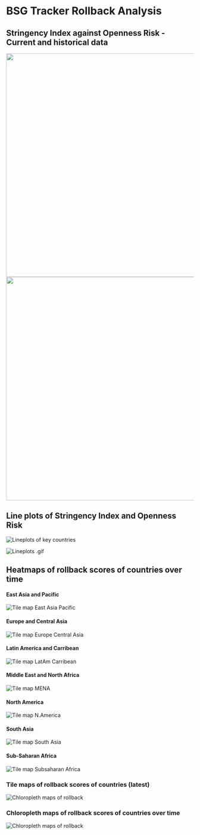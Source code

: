 # BSG Tracker Rollback Analysis 

<!---### Preliminary Analyses--->
<!---###Distribution of Rollback scores over time---> 

<!---######## 15th April 2020--->
<!---###![Rollback scores as of 15-04-2020](/graphs/rollback_hist2020-04-15.png)--->

<!---######## 29th April 2020--->
<!---###![Rollback scores as of 15-04-2020](/graphs/rollback_hist2020-04-29.png)--->

<!---######## 13th May 2020--->
<!---###![Rollback scores as of 15-04-2020](/graphs/rollback_hist2020-05-13.png)--->

<!---######## 27th May 2020--->
<!---###![Rollback scores as of 15-04-2020](/graphs/rollback_hist2020-05-27.png)--->

<!---######## 10th June 2020--->
<!---###![Rollback scores as of 15-04-2020](/graphs/rollback_hist2020-06-10.png)--->

<!---######## 24th June 2020--->
<!---###![Rollback scores as of 15-04-2020](/graphs/rollback_hist2020-06-24.png)--->


## Stringency Index against Openness Risk - Current and historical data
<!---[Scatter SI vs Rollback](/graphs/detail_scatterSIroll2020-06-28.png)--->

<img src="/graphs/detail_scatterSIroll_latest.png" width="600">

<!---[Scatter SI vs Rollback](/graphs/summary_scatterSIroll2020-06-28.png)--->

<img src="/graphs/gifs/scatterplot_fps2.gif" width="600">

## Line plots of Stringency Index and Openness Risk

![Lineplots of key countries](./graphs/lineplot_latest.png)

![Lineplots .gif](./temp/lineplot_fps2.gif)

## Heatmaps of rollback scores of countries over time 
#### East Asia and Pacific 
![Tile map East Asia Pacific](./graphs/tilemap_latest_East_Asia_Pacific.png)

#### Europe and Central Asia
![Tile map Europe Central Asia](./graphs/tilemap_latest_Europe_Central_Asia.png)

#### Latin America and Carribean
![Tile map LatAm Carribean](./graphs/tilemap_latest_Latin_America_Caribbean.png)

#### Middle East and North Africa
![Tile map MENA](./graphs/tilemap_latest_Middle_East_North_Africa.png)

#### North America
![Tile map N.America](./graphs/tilemap_latest_North_America.png)

#### South Asia
![Tile map South Asia](./graphs/tilemap_latest_South_Asia.png)

#### Sub-Saharan Africa
![Tile map Subsaharan Africa](./graphs/tilemap_latest_sub_Saharan_Africa.png)

### Tile maps of rollback scores of countries (latest)

![Chloropleth maps of rollback](./graphs/dailychloropleth_latest.png)

### Chloropleth maps of rollback scores of countries over time

![Chloropleth maps of rollback](./graphs/chloropleth_latest.png)

